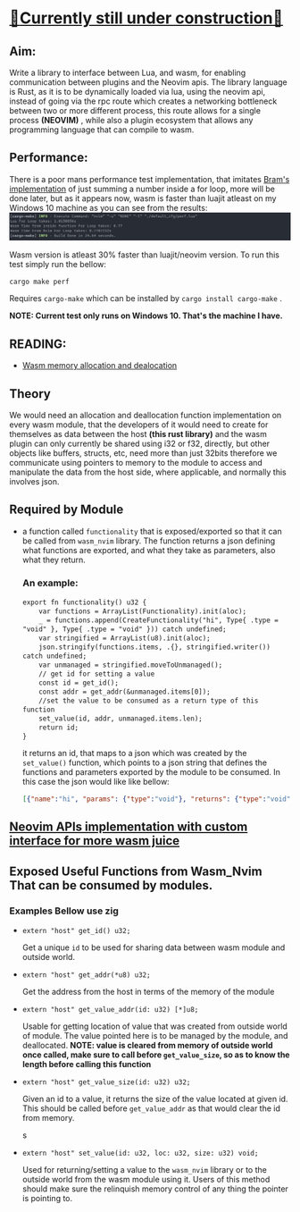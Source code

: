# <u>:construction:Currently still under construction:construction:</u>

## Aim:

Write a library to interface between Lua, and wasm, for enabling communication between plugins and the Neovim apis. The library language is Rust, as it is to be dynamically loaded via lua, using the neovim api, instead of going via the rpc route which creates a networking bottleneck between two or more different process, this route allows for a single process **(NEOVIM)** , while also a plugin ecosystem that allows any programming language that can compile to wasm.

## Performance:

There is a poor mans performance test implementation, that imitates [Bram's implementation](https://github.com/vim/vim/blob/master/README_VIM9.md) of just summing a number inside a for loop, more will be done later, but as it appears now, wasm is faster than luajit atleast on my Windows 10 machine as you can see from the results:
![1690628636000](./imgs/1690628636000.png)

Wasm version is atleast 30% faster than luajit/neovim version.
To run this test simply run the bellow:

```sh
cargo make perf
```

Requires `cargo-make` which can be installed by `cargo install cargo-make` .

**NOTE: Current test only runs on Windows 10. That's the machine I have.**

## READING:

 - [Wasm memory allocation and dealocation](https://radu-matei.com/blog/practical-guide-to-wasm-memory/)



## Theory

We would need an allocation and deallocation function implementation on every wasm module, that the developers of it would need to create for themselves as data between the host **(this rust library)** and the wasm plugin can only currently be shared using i32 or f32, directly, but other objects like buffers, structs, etc, need more than just 32bits therefore we communicate using pointers to memory to the module to access and manipulate the data from the host side, where applicable, and normally this involves json.

## Required by Module

- a function called `functionality` that is exposed/exported so that it can be called from `wasm_nvim` library. The function returns a json defining what functions are exported, and what they take as parameters, also what they return. 

  ### An example:

  ```zig
  export fn functionality() u32 {
      var functions = ArrayList(Functionality).init(aloc);
      _ = functions.append(CreateFunctionality("hi", Type{ .type = "void" }, Type{ .type = "void" })) catch undefined;
      var stringified = ArrayList(u8).init(aloc);
      json.stringify(functions.items, .{}, stringified.writer()) catch undefined;
      var unmanaged = stringified.moveToUnmanaged();
      // get id for setting a value
      const id = get_id();
      const addr = get_addr(&unmanaged.items[0]);
      //set the value to be consumed as a return type of this function
      set_value(id, addr, unmanaged.items.len);
      return id;
  }
  
  ```

  it returns an id, that maps to a json which was created by the `set_value()` function, which points to a json string that defines the functions and parameters exported by the module to be consumed. In this case the json would like like bellow:

  ```json
  [{"name":"hi", "params": {"type":"void"}, "returns": {"type":"void"}}]
  ```

  

## [Neovim APIs implementation with custom interface for more wasm juice](./API.md)



## Exposed Useful Functions from Wasm_Nvim That can be consumed by modules.

### Examples Bellow use zig

- ```zig
  extern "host" get_id() u32;
  ```

  Get a unique `id` to be used for sharing data between wasm module and outside world.

- ```zig
  extern "host" get_addr(*u8) u32;
  ```

  Get the address from the host in terms of the memory of the module

- ```zig
  extern "host" get_value_addr(id: u32) [*]u8;
  ```

  Usable for getting location of value that was created from outside world of module. The value pointed here is to be managed by the module, and deallocated.
  **NOTE: value is cleared from memory of outside world once called, make sure to call before `get_value_size`, so as to know the length before calling this function**

- ```zig
  extern "host" get_value_size(id: u32) u32;
  ```

  Given an id to a value, it returns the size of the value located at given id. This should be called before `get_value_addr` as that would clear the id from memory.

  s

- ```zig
  extern "host" set_value(id: u32, loc: u32, size: u32) void;
  ```

  Used for returning/setting a value to the `wasm_nvim` library or to the outside world from the wasm module using it. Users of this method should make sure the relinquish memory control of any thing the pointer is pointing to.
